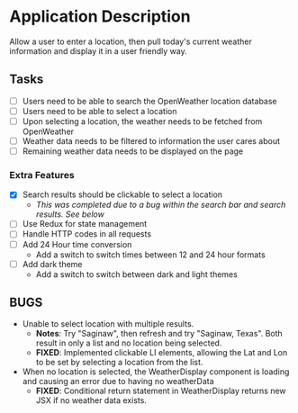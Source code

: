 # Application Description

Allow a user to enter a location, then pull today's current weather information and display it in a user friendly way.

## Tasks

- [ ] Users need to be able to search the OpenWeather location database
- [ ] Users need to be able to select a location
- [ ] Upon selecting a location, the weather needs to be fetched from OpenWeather
- [ ] Weather data needs to be filtered to information the user cares about
- [ ] Remaining weather data needs to be displayed on the page

### Extra Features

- [x] Search results should be clickable to select a location
  - _This was completed due to a bug within the search bar and search results. See below_
- [ ] Use Redux for state management
- [ ] Handle HTTP codes in all requests
- [ ] Add 24 Hour time conversion
  - Add a switch to switch times between 12 and 24 hour formats
- [ ] Add dark theme
  - Add a switch to switch between dark and light themes

## BUGS

- Unable to select location with multiple results.
  - **Notes**: Try "Saginaw", then refresh and try "Saginaw, Texas". Both result in only a list and no location being selected.
  - **FIXED**: Implemented clickable LI elements, allowing the Lat and Lon to be set by selecting a location from the list.
- When no location is selected, the WeatherDisplay component is loading and causing an error due to having no weatherData
  - **FIXED**: Conditional return statement in WeatherDisplay returns new JSX if no weather data exists.
